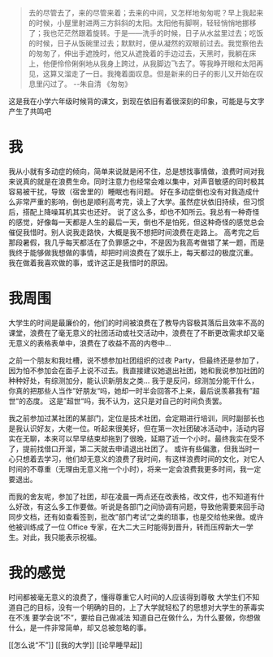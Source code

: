 >去的尽管去了，来的尽管来着；去来的中间，又怎样地匆匆呢？早上我起来的时候，小屋里射进两三方斜斜的太阳。太阳他有脚啊，轻轻悄悄地挪移了；我也茫茫然跟着旋转。于是——洗手的时候，日子从水盆里过去；吃饭的时候，日子从饭碗里过去；默默时，便从凝然的双眼前过去。我觉察他去的匆匆了，伸出手遮挽时，他又从遮挽着的手边过去，天黑时，我躺在床上，他便伶伶俐俐地从我身上跨过，从我脚边飞去了。等我睁开眼和太阳再见，这算又溜走了一日。我掩着面叹息。但是新来的日子的影儿又开始在叹息里闪过了。 --朱自清 《匆匆》

这是我在小学六年级时候背的课文，到现在依旧有着很深刻的印象，可能是与文字产生了共鸣吧

# 我
我从小就有多动症的倾向，简单来说就是闲不住，总是想找事情做，浪费时间对我来说真的就是在浪费生命。同时注意力也经常会难以集中，对声音敏感的同时极其容易被干扰，导致（宿舍里的）睡眠也有问题。
好在多动症倒也没有对我造成什么非常严重的影响，倒也是顺利高考完，读上了大学。虽然症状依旧持续，但习惯后，搭配上降噪耳机其实也还好。
说了这么多，却也不知所云。我总有一种奇怪的感觉，好像每一天都是人生的最后一天，倒也不是怕死，但这种奇怪的感觉总会催促我惜时。别人说我走路快，大概是我不想把时间浪费在走路上。
高考完之后那段暑假，我几乎每天都活在了负罪感之中，不是因为我高考做错了某一题，而是我终于能够做我想做的事情，却把时间浪费在了娱乐上，每天都过的极度沉重。
我在做着我喜欢做的事，或许这正是我惜时的原因。


# 我周围
大学生的时间是最廉价的，他们的时间被浪费在了教导内容极其落后且效率不高的课堂，浪费在了毫无意义的社团活动或社交活动中，浪费在了不断更改需求却又毫无意义的表格表单中，浪费在了收益不高的内卷中...

之前一个朋友和我吐槽，说不想参加社团组织的过夜 Party，但最终还是参加了，因为怕不参加会在面子上说不过去。我直接建议她退出社团，她和我说参加社团的种种好处，有综测加分，能认识新朋友之类...
我于是反问，综测加分能干什么，你真的把那些人当作”好朋友“吗，她却一时半会回答不上来，最后说羡慕我有”超世“的态度。
这是”超世“吗，我不认为，这只是对自己的时间负责罢。

我之前参加过某社团的某部门，定位是技术社团，会定期进行培训，同时副部长也是我认识好友，大佬一位。听起来很美好，但在第一次社团破冰活动中，活动内容实在无聊，本来可以早早结束却拖到了很晚，延期了近一个小时。最终我实在受不了，提前找借口开溜，第二天就去申请退出社团了。
或许有些偏激，但我当时一心只想着去学习，他们却无意义的浪费了我时间，有这样浪费时间的文化，对它人时间的不尊重（无理由无意义拖一个小时），将来一定会浪费我更多时间，我一定要退出。

而我的舍友呢，参加了社团，却在凌晨一两点还在改表格，改文件，也不知道有什么好改，有这么多工作要做。听说是各部门之间协调有问题，导致他需要来回手动同步文档，还有如查看签到，批改”部门考试“之类的琐事，也是交给他来做。或许他被训练成了一位 Office 专家，在大二大三时能得到晋升，转而压榨新大一学生。对此，我只能表示祝福。

# 我的感觉
时间都被毫无意义的浪费了，懂得尊重它人时间的人应该得到尊敬
大学生们不知道自己的目标，没有一个明确的目的，上了大学就轻松了的思想对大学生的荼毒实在不浅
要学会说”不“，要给自己做减法
知道自己在做什么，为什么要做，你想做什么，是一件非常简单，却又总被忽略的事。


[[怎么说“不”]]
[[我的大学]]
[[论早睡早起]]
<!--stackedit_data:
eyJwcm9wZXJ0aWVzIjoidGFnczogJ+maj+aDsyzorronXG5zdG
F0dXM6IGRyYWZ0XG4iLCJoaXN0b3J5IjpbLTQxMTA1NzIwOCw5
NjU2Mzk2NzMsMTY5NjYzMTA4NF19
-->
